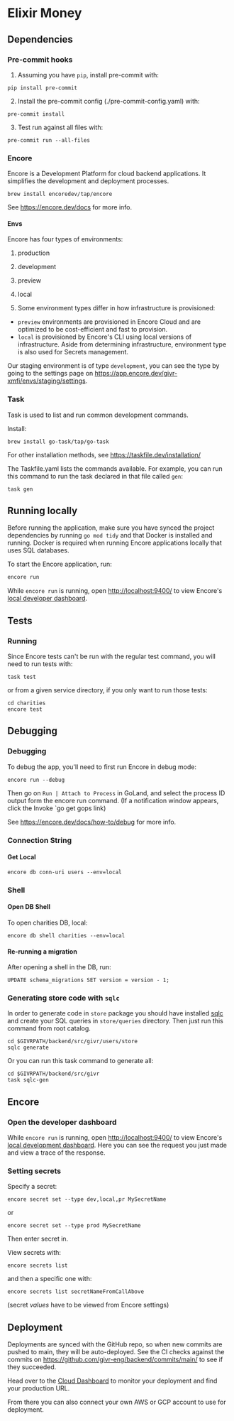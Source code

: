 # Elixir Money

## Dependencies

### Pre-commit hooks

1. Assuming you have `pip`, install pre-commit with:
```shell
pip install pre-commit
```
2. Install the pre-commit config (./pre-commit-config.yaml) with:
```shell
pre-commit install
```
3. Test run against all files with:
```shell
pre-commit run --all-files
```

### Encore

Encore is a Development Platform for cloud backend applications. It simplifies the development and deployment processes.

```shell
brew install encoredev/tap/encore
```

See https://encore.dev/docs for more info.

#### Envs

Encore has four types of environments:

1. production
2. development
3. preview
4. local

5. Some environment types differ in how infrastructure is provisioned:

- `preview` environments are provisioned in Encore Cloud and are optimized to be cost-efficient and fast to provision.
- `local` is provisioned by Encore's CLI using local versions of infrastructure.
Aside from determining infrastructure, environment type is also used for Secrets management.

Our staging environment is of type `development`, you can see the type by going to the settings page on https://app.encore.dev/givr-xmfi/envs/staging/settings.

### Task

Task is used to list and run common development commands.

Install:
```shell
brew install go-task/tap/go-task
```

For other installation methods, see https://taskfile.dev/installation/

The Taskfile.yaml lists the commands available.
For example, you can run this command to run the task declared in that file called `gen`:
```shell
task gen
```

## Running locally

Before running the application, make sure you have synced the project dependencies by running `go mod tidy` and that Docker is
installed and running. Docker is required when running Encore applications locally that uses SQL databases.

To start the Encore application, run:

```bash
encore run
```

While `encore run` is running, open [http://localhost:9400/](http://localhost:9400/) to view Encore's [local developer dashboard](https://encore.dev/docs/observability/dev-dash).

## Tests

### Running
Since Encore tests can't be run with the regular test command, you will need to run tests with:
```shell
task test
```
or from a given service directory, if you only want to run those tests:
```shell
cd charities
encore test
```

## Debugging

### Debugging

To debug the app, you'll need to first run Encore in debug mode:
```shell
encore run --debug
```

Then go on `Run | Attach to Process` in GoLand, and select the process ID output form the encore run command.
(If a notification window appears, click the Invoke `go get gops link)

See https://encore.dev/docs/how-to/debug for more info.

### Connection String

#### Get Local
```shell
encore db conn-uri users --env=local
```

### Shell

#### Open DB Shell

To open charities DB, local:
```shell
encore db shell charities --env=local
```

#### Re-running a migration
After opening a shell in the DB, run:
```shell
UPDATE schema_migrations SET version = version - 1;
```

### Generating store code with `sqlc`

In order to generate code in `store` package you should have installed [sqlc](https://docs.sqlc.dev/en/stable/) and create your SQL queries in `store/queries` directory.
Then just run this command from root catalog.

```shell
cd $GIVRPATH/backend/src/givr/users/store
sqlc generate
```

Or you can run this task command to generate all:
```shell
cd $GIVRPATH/backend/src/givr
task sqlc-gen
```

## Encore
### Open the developer dashboard

While `encore run` is running, open [http://localhost:9400/](http://localhost:9400/) to view Encore's [local development dashboard](https://encore.dev/docs/observability/dev-dash). Here you can see the request you just made and view a trace of the response.

### Setting secrets
Specify a secret:
```shell
encore secret set --type dev,local,pr MySecretName
```
or
```shell
encore secret set --type prod MySecretName
```
Then enter secret in.

View secrets with:
```shell
encore secrets list
```
and then a specific one with:
```shell
encore secrets list secretNameFromCallAbove
```
(secret _values_ have to be viewed from Encore settings)

## Deployment

Deployments are synced with the GitHub repo, so when new commits are pushed to main, they will be auto-deployed.
See the CI checks against the commits on https://github.com/givr-eng/backend/commits/main/ to see if they succeeded.

Head over to the [Cloud Dashboard](https://app.encore.dev) to monitor your deployment and find your production URL.

From there you can also connect your own AWS or GCP account to use for deployment.
